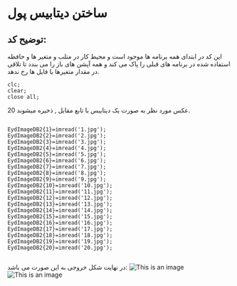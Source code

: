# ساختن دیتابیس پول
## توضیح کد:
این کد در ابتدای همه برنامه ها موجود است و محیط کار در متلب  و متغیر ها و حافظه استفاده شده در برنامه های قبلی را پاک می کند و همه آپشن های باز را می بندد تا تلاقی در مقدار متغیرها یا فایل ها رخ ندهد.
```
clc;
clear;
close all;
```

20 عکس مورد نظر به صورت یک دیتابیس با تابع مقابل , ذخیره میشوند.
```

EydImageDB2{1}=imread('1.jpg');
EydImageDB2{2}=imread('2.jpg');
EydImageDB2{3}=imread('3.jpg');
EydImageDB2{4}=imread('4.jpg');
EydImageDB2{5}=imread('5.jpg');
EydImageDB2{6}=imread('6.jpg');
EydImageDB2{7}=imread('7.jpg');
EydImageDB2{8}=imread('8.jpg');
EydImageDB2{9}=imread('9.jpg');
EydImageDB2{10}=imread('10.jpg');
EydImageDB2{11}=imread('11.jpg');
EydImageDB2{12}=imread('12.jpg');
EydImageDB2{13}=imread('13.jpg');
EydImageDB2{14}=imread('14.jpg');
EydImageDB2{15}=imread('15.jpg');
EydImageDB2{16}=imread('16.jpg');
EydImageDB2{17}=imread('17.jpg');
EydImageDB2{18}=imread('18.jpg');
EydImageDB2{19}=imread('19.jpg');
EydImageDB2{20}=imread('20.jpg');


```


در نهایت شکل خروجی به این صورت می باشد:
![This is an image](https://github.com/semnan-university-ai/image-processing-class-002/blob/main/exercises/mobina-t77/10/10-3.png)
![This is an image](https://github.com/semnan-university-ai/image-processing-class-002/blob/main/exercises/mobina-t77/10/10-2.png)
